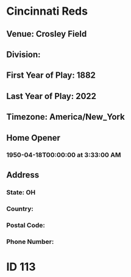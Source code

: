 # Cincinnati Reds
## Venue: Crosley Field
## Division: 
## First Year of Play: 1882
## Last Year of Play: 2022
## Timezone: America/New_York
## Home Opener
### 1950-04-18T00:00:00 at 3:33:00 AM
## Address
### 
### State: OH
### Country: 
### Postal Code: 
### Phone Number: 
# ID 113